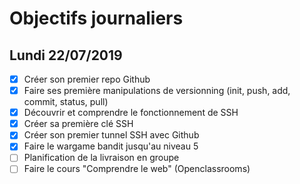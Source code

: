 # Objectifs journaliers

## Lundi 22/07/2019


* [X] Créer son premier repo Github
* [X] Faire ses première manipulations de versionning (init, push, add, commit, status, pull)
* [X] Découvrir et comprendre le fonctionnement de SSH
* [X] Créer sa première clé SSH
* [X] Créer son premier tunnel SSH avec Github
* [X] Faire le wargame bandit jusqu'au niveau 5 
* [ ] Planification de la livraison en groupe
* [ ] Faire le cours "Comprendre le web" (Openclassrooms)
